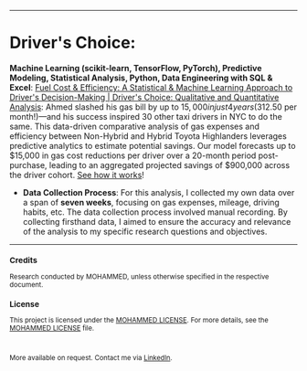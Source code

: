 <div align="center">
  <h2Data Science, AI & Research</h2>
</div>

---

# Driver's Choice:
**Machine Learning (scikit-learn, TensorFlow, PyTorch),  Predictive Modeling, Statistical Analysis, Python, Data Engineering with SQL & Excel**: [Fuel Cost & Efficiency: A Statistical & Machine Learning Approach to Driver's Decision-Making | Driver's Choice:  Qualitative and Quantitative Analysis](https://github.com/tech-moh-logy/Mohammed-Tiger-Data-Analysis/blob/main/Highlander-Data-Analysis/mohammedTiger.compareHighlanders.dataAnalysis.pdf): Ahmed slashed his gas bill by up to $15,000 in just 4 years ($312.50 per month!)—and his success inspired 30 other taxi drivers in NYC to do the same. This data-driven comparative analysis of gas expenses and efficiency between Non-Hybrid and Hybrid Toyota Highlanders leverages predictive analytics to estimate potential savings. Our model forecasts up to $15,000 in gas cost reductions per driver over a 20-month period post-purchase, leading to an aggregated projected savings of $900,000 across the driver cohort. [See how it works](https://github.com/tech-moh-logy/Mohammed-Tiger-Data-Analysis/blob/main/Highlander-Data-Analysis/mohammedTiger.compareHighlanders.dataAnalysis.pdf)! 
- **Data Collection Process**: For this analysis, I collected my own data over a span of <b>seven weeks</b>, focusing on gas expenses, mileage, driving habits, etc. The data collection process involved manual recording. By collecting firsthand data, I aimed to ensure the accuracy and relevance of the analysis to my specific research questions and objectives.

---

<sub>
  
  ### Credits
  
  Research conducted by MOHAMMED, unless otherwise specified in the respective document.
  
  ### License
  
  This project is licensed under the [MOHAMMED LICENSE](https://github.com/tech-moh-logy/MOHAMMED-License/blob/main/README.md). For more details, see the [MOHAMMED LICENSE](https://github.com/tech-moh-logy/MOHAMMED-License/blob/main/README.md) file.

  <br>

  More available on request. Contact me via [LinkedIn](https://www.linkedin.com/in/mohtech/).
   
</sub>

